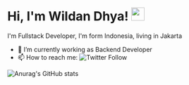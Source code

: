 # Hi, I'm Wildan Dhya! <img src="https://raw.githubusercontent.com/MartinHeinz/MartinHeinz/master/wave.gif" width="30px">
I'm Fullstack Developer, I'm form Indonesia, living in Jakarta
- 🔭 I’m currently working as Backend Developer
- 📫 How to reach me:
![Twitter Follow](https://img.shields.io/twitter/follow/wwldan?style=social) 



![Anurag's GitHub stats](https://github-readme-stats.vercel.app/api?username=wildandhya&show_icons=true&theme=radical)






